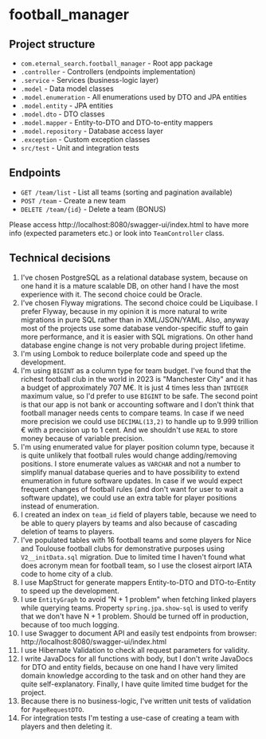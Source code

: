 # football_manager

## Project structure

- `com.eternal_search.football_manager` - Root app package
- `.controller` - Controllers (endpoints implementation)
- `.service` - Services (business-logic layer)
- `.model` - Data model classes
- `.model.enumeration` - All enumerations used by DTO and JPA entities
- `.model.entity` - JPA entities
- `.model.dto` - DTO classes
- `.model.mapper` - Entity-to-DTO and DTO-to-entity mappers
- `.model.repository` - Database access layer
- `.exception` - Custom exception classes
- `src/test` - Unit and integration tests

## Endpoints

- `GET /team/list` - List all teams (sorting and pagination available)
- `POST /team` - Create a new team
- `DELETE /team/{id}` - Delete a team (BONUS)

Please access http://localhost:8080/swagger-ui/index.html to have more info
(expected parameters etc.) or look into `TeamController` class.

## Technical decisions

1. I've chosen PostgreSQL as a relational database system, because on one hand
   it is a mature scalable DB, on other hand I have the most experience with it.
   The second choice could be Oracle.
2. I've chosen Flyway migrations. The second choice could be Liquibase. I prefer
   Flyway, because in my opinion it is more natural to write migrations in pure SQL
   rather than in XML/JSON/YAML. Also, anyway most of the projects use some 
   database vendor-specific stuff to gain more performance,
   and it is easier with SQL migrations. On other hand
   database engine change is not very probable during project lifetime.
3. I'm using Lombok to reduce boilerplate code and speed up the development.
4. I'm using `BIGINT` as a column type for team budget. I've found that the richest
   football club in the world in 2023 is "Manchester City" and it has a budget of
   approximately 707 M€. It is just 4 times less than `INTEGER` maximum value, so
   I'd prefer to use `BIGINT` to be safe. The second point is that our app is not
   bank or accounting software and I don't think that football manager needs
   cents to compare teams. In case if we need more precision we could use 
   `DECIMAL(13,2)` to handle up to 9.999 trillion € with a precision up to 1 cent.
   And we shouldn't use `REAL` to store money because of variable precision.
5. I'm using enumerated value for player position column type, because it is
   quite unlikely that football rules would change adding/removing positions.
   I store enumerate values as `VARCHAR` and not a number to
   simplify manual database queries and to have possibility to extend enumeration
   in future software updates. In case if we would expect frequent changes of
   football rules (and don't want for user to wait a software update), we could
   use an extra table for player positions instead of enumeration.
6. I created an index on `team_id` field of players table, because we need to
   be able to query players by teams and also because of cascading deletion
   of teams to players.
7. I've populated tables with 16 football teams and some players for Nice and 
   Toulouse football clubs for demonstrative purposes using `V2__initData.sql` 
   migration. Due to limited time I haven't found what does acronym mean for
   football team, so I use the closest airport IATA code to home city of a club.
8. I use MapStruct for generate mappers Entity-to-DTO and DTO-to-Entity to speed up
   the development.
9. I use `EntityGraph` to avoid "N + 1 problem" when fetching linked players while 
   querying teams. Property `spring.jpa.show-sql` is used to verify that we
   don't have N + 1 problem. Should be turned off in production, because of
   too much logging.
10. I use Swagger to document API and easily test endpoints from browser:
    http://localhost:8080/swagger-ui/index.html
11. I use Hibernate Validation to check all request parameters for validity.
12. I write JavaDocs for all functions with body, but I don't write JavaDocs
    for DTO and entity fields, because on one hand I have very limited
    domain knowledge according to the task and on other hand they are quite
    self-explanatory. Finally, I have quite limited time budget for the project.
13. Because there is no business-logic, I've written unit tests of validation 
    for `PageRequestDTO`.
14. For integration tests I'm testing a use-case of creating a team with players and then deleting it.
